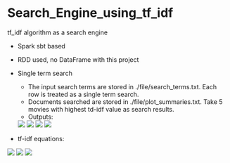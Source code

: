 # Search_Engine_using_tf_idf
tf_idf algorithm as a search engine

* Spark sbt based
* RDD used, no DataFrame with this project

* Single term search
  * The input search terms are stored in ./file/search_terms.txt. Each row is treated as a single term search.
  * Documents searched are stored in ./file/plot_summaries.txt. Take 5 movies with highest td-idf value as search results.
  * Outputs:
  <image src="images/moviesRank1.PNG" width=%20 />
  <image src="images/moviesRank2.PNG" width=%20 />
  <image src="images/moviesRank3.PNG" width=%20 />
  <image src="images/moviesRank4.PNG" width=%20 />
  

* tf-idf equations:
<image src="images/tf.jpg" width=%40 />
<image src="images/idf.jpg" width=%40 />
<image src="images/tf_idf.png" width=%40 />
